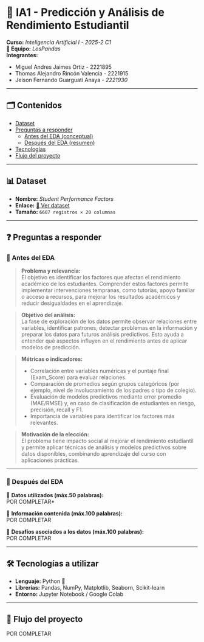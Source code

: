 # 📘 IA1 - Predicción y Análisis de Rendimiento Estudiantil

**Curso:** *Inteligencia Artificial I - 2025-2 C1*  
**👥 Equipo:** *LosPandas*  
**Integrantes:**  
- Miguel Andres Jaimes Ortiz - 2221895
- Thomas Alejandro Rincón Valencia - 2221915  
- Jeison Fernando Guarguati Anaya - *2221930*  

---

## 🗂️ Contenidos
- [Dataset](#dataset)
- [Preguntas a responder](#preguntas-a-responder)
  - [Antes del EDA (conceptual)](#antes-del-eda-conceptual)
  - [Después del EDA (resumen)](#despues-del-eda-resumen)
- [Tecnologías](#tecnologías-a-utilizar)
- [Flujo del proyecto](#flujo-del-proyecto)

---

## 📊 Dataset
- **Nombre:** *Student Performance Factors*  
- **Enlace:** [🔗 Ver dataset](https://www.kaggle.com/datasets/lainguyn123/student-performance-factors)  
- **Tamaño:** `6607 registros × 20 columnas`  

---

## ❓ Preguntas a responder

### 🔹 Antes del EDA

> **Problema y relevancia:**  
> El objetivo es identificar los factores que afectan el rendimiento académico de los estudiantes. Comprender estos factores permite implementar intervenciones tempranas, como tutorías, apoyo familiar o acceso a recursos, para mejorar los resultados académicos y reducir desigualdades en el aprendizaje.

> **Objetivo del análisis:**  
> La fase de exploración de los datos permite observar relaciones entre variables, identificar patrones, detectar problemas en la información y preparar los datos para futuros análisis predictivos. Esto ayuda a entender qué aspectos influyen en el rendimiento antes de aplicar modelos de predicción.

> **Métricas o indicadores:**  
> - Correlación entre variables numéricas y el puntaje final (Exam_Score) para evaluar relaciones.
> - Comparación de promedios según grupos categóricos (por ejemplo, nivel de involucramiento de los padres o tipo de colegio).
> - Evaluación de modelos predictivos mediante error promedio (MAE/RMSE) y, en caso de clasificación de estudiantes en riesgo, precisión, recall y F1.
> - Importancia de variables para identificar los factores más relevantes.

> **Motivación de la elección:**  
> El problema tiene impacto social al mejorar el rendimiento estudiantil y permite aplicar técnicas de análisis y modelos predictivos sobre datos disponibles, combinando aprendizaje del curso con aplicaciones prácticas.

---

### 🔹 Después del EDA

📌 **Datos utilizados (máx.50 palabras):**  
POR COMPLETAR*  

📌 **Información contenida (máx.100 palabras):**  
POR COMPLETAR 

📌 **Desafíos asociados a los datos (máx.100 palabras):**  
POR COMPLETAR

---

## 🛠️ Tecnologías a utilizar
- **Lenguaje:** Python 🐍  
- **Librerías:** Pandas, NumPy, Matplotlib, Seaborn, Scikit-learn  
- **Entorno:** Jupyter Notebook / Google Colab  

---

## 🚀 Flujo del proyecto
POR COMPLETAR

